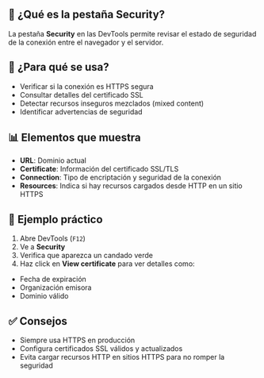 ## 🔐 ¿Qué es la pestaña Security?
La pestaña **Security** en las DevTools permite revisar el estado de seguridad de la conexión entre el navegador y el servidor.

## 📌 ¿Para qué se usa?

- Verificar si la conexión es HTTPS segura
- Consultar detalles del certificado SSL
- Detectar recursos inseguros mezclados (mixed content)
- Identificar advertencias de seguridad

## 📊 Elementos que muestra

- **URL**: Dominio actual
- **Certificate**: Información del certificado SSL/TLS
- **Connection**: Tipo de encriptación y seguridad de la conexión
- **Resources**: Indica si hay recursos cargados desde HTTP en un sitio HTTPS

## 📌 Ejemplo práctico

1. Abre DevTools (`F12`)
2. Ve a **Security**
3. Verifica que aparezca un candado verde
4. Haz click en **View certificate** para ver detalles como:

- Fecha de expiración
- Organización emisora
- Dominio válido

## ✅ Consejos

- Siempre usa HTTPS en producción
- Configura certificados SSL válidos y actualizados
- Evita cargar recursos HTTP en sitios HTTPS para no romper la seguridad

